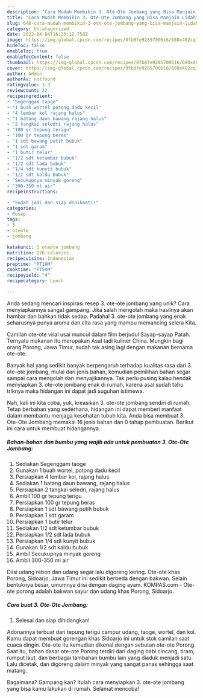 ```yaml
---
description: "Cara Mudah Membikin 3. Ote-Ote Jombang yang Bisa Manjain Lidah"
title: "Cara Mudah Membikin 3. Ote-Ote Jombang yang Bisa Manjain Lidah"
slug: 648-cara-mudah-membikin-3-ote-ote-jombang-yang-bisa-manjain-lidah
category: Uncategorized
date: 2022-04-04T16:20:12.758Z
image: https://img-global.cpcdn.com/recipes/0fb8fe9285700616/680x482cq70/3-ote-ote-jombang-foto-resep-utama.jpg
hideToc: false
enableToc: true
enableTocContent: false
thumbnail: https://img-global.cpcdn.com/recipes/0fb8fe9285700616/680x482cq70/3-ote-ote-jombang-foto-resep-utama.jpg
cover: https://img-global.cpcdn.com/recipes/0fb8fe9285700616/680x482cq70/3-ote-ote-jombang-foto-resep-utama.jpg
author: Admin
authorAv: notfound
ratingvalue: 3.3
reviewcount: 22
recipeingredient:
- "Segenggam taoge"
- "1 buah wortel potong dadu kecil"
- "4 lembar kol rajang halus"
- "1 batang daun bawang rajang halus"
- "2 tangkai seledri rajang halus"
- "100 gr tepung terigu"
- "100 gr tepung beras"
- "1 sdt bawang putih bubuk"
- "1 sdt garam"
- "1 butir telur"
- "1/2 sdt ketumbar bubuk"
- "1/2 sdt lada bubuk"
- "1/4 sdt kunyit bubuk"
- "1/2 sdt kaldu bubuk"
- "Secukupnya minyak goreng"
- "300-350 ml air"
recipeinstructions:

- "Sudah jadi dan siap dinikmati!"
categories:
- Resep
tags:
- 3
- oteote
- jombang

katakunci: 3 oteote jombang 
nutrition: 276 calories
recipecuisine: Indonesian
preptime: "PT19M"
cooktime: "PT54M"
recipeyield: "4"
recipecategory: Lunch

---
```





Anda sedang mencari inspirasi resep 3. ote-ote jombang yang unik? Cara menyiapkannya sangat gampang. Jika salah mengolah maka hasilnya akan hambar dan bahkan tidak sedap. Padahal 3. ote-ote jombang yang enak seharusnya punya aroma dan cita rasa yang mampu memancing selera Kita.





Camilan ote-ote viral usai muncul dalam film berjudul Sayap-sayap Patah. Ternyata makanan itu merupakan Asal tadi kuliner China. Mungkin bagi orang Porong, Jawa Timur, sudah tak asing lagi dengan makanan bernama ote-ote.

Banyak hal yang sedikit banyak berpengaruh terhadap kualitas rasa dari 3. ote-ote jombang, mulai dari jenis bahan, kemudian pemilihan bahan segar sampai cara mengolah dan menyajikannya. Tak perlu pusing kalau hendak menyiapkan 3. ote-ote jombang enak di rumah, karena asal sudah tahu triknya maka hidangan ini dapat jadi suguhan istimewa.






Nah, kali ini kita coba, yuk, kreasikan 3. ote-ote jombang sendiri di rumah. Tetap berbahan yang sederhana, hidangan ini dapat memberi manfaat dalam membantu menjaga kesehatan tubuh kita. Anda bisa membuat 3. Ote-Ote Jombang memakai 16 jenis bahan dan 0 tahap pembuatan. Berikut ini cara untuk membuat hidangannya.

<!--inarticleads1-->

##### Bahan-bahan dan bumbu yang wajib ada untuk pembuatan 3. Ote-Ote Jombang:

1. Sediakan Segenggam taoge
1. Gunakan 1 buah wortel, potong dadu kecil
1. Persiapkan 4 lembar kol, rajang halus
1. Sediakan 1 batang daun bawang, rajang halus
1. Persiapkan 2 tangkai seledri, rajang halus
1. Ambil 100 gr tepung terigu
1. Persiapkan 100 gr tepung beras
1. Persiapkan 1 sdt bawang putih bubuk
1. Persiapkan 1 sdt garam
1. Persiapkan 1 butir telur
1. Sediakan 1/2 sdt ketumbar bubuk
1. Persiapkan 1/2 sdt lada bubuk
1. Persiapkan 1/4 sdt kunyit bubuk
1. Gunakan 1/2 sdt kaldu bubuk
1. Ambil Secukupnya minyak goreng
1. Ambil 300-350 ml air


Diisi udang rebon dan udang segar lalu digoreng kering. Ote-ote khas Porong, Sidoarjo, Jawa Timur ini sedikit berbeda dengan bakwan. Selain bentuknya besar, umumnya diisi dengan daging ayam. KOMPAS.com - Ote-ote porong adalah bakwan sayur dan udang khas Porong, Sidoarjo. 

<!--inarticleads2-->

##### Cara buat 3. Ote-Ote Jombang:


1. Selesai dan siap dihidangkan!

Adonannya terbuat dari tepung terigu campur udang, taoge, wortel, dan kol. Kamu dapat membuat gorengan khas Sidoarjo ini untuk stok camilan saat cuaca dingin. Ote-ote itu kemudian dikenal dengan sebutan ote-ote Porong. Saat itu, bahan dasar ote-ote Porong terdiri dari daging babi cincang, tiram, rumput laut, dan berbagai tambahan bumbu lain yang diaduk menjadi satu. Lalu dicetak, dan digoreng dalam minyak yang sangat panas sehingga saat matang. 

Bagaimana? Gampang kan? Itulah cara menyiapkan 3. ote-ote jombang yang bisa kamu lakukan di rumah. Selamat mencoba!
